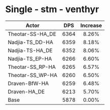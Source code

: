 # Single - stm - venthyr
| Actor | DPS | Increase |
|---|:---:|:---:|
|Theotar-SS-HA_DE|6364|8.26%|
|Nadjia-TS_DD-HA|6359|8.18%|
|Nadjia-TS-HA_DE|6352|8.06%|
|Nadjia-TS_EP-HA|6266|6.60%|
|Theotar-SS_RP-HA|6265|6.57%|
|Theotar-SS_WP-HA|6260|6.50%|
|Draven-BfW-HA|6259|6.48%|
|Draven-HA_DE|6213|5.70%|
|Base|5878|0.00%|
